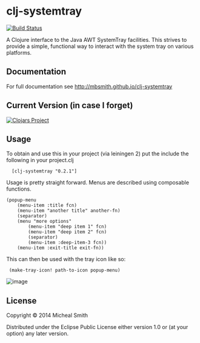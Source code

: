# clj-systemtray

[![Build Status](https://travis-ci.org/mbsmith/clj-systemtray.svg)](https://travis-ci.org/mbsmith/clj-systemtray)

A Clojure interface to the Java AWT SystemTray facilities.  This strives to provide
a simple, functional way to interact with the system tray on various platforms.

## Documentation

For full documentation see http://mbsmith.github.io/clj-systemtray

## Current Version (in case I forget)
[![Clojars Project](http://clojars.org/clj-systemtray/latest-version.svg)](http://clojars.org/clj-systemtray)

## Usage

To obtain and use this in your project (via leiningen 2) put the include the
following in your project.clj

	  [clj-systemtray "0.2.1"]

Usage is pretty straight forward.  Menus are described using composable functions.

    (popup-menu
        (menu-item :title fcn)
        (menu-item "another title" another-fn)
        (separator)
        (menu "more options"
            (menu-item "deep item 1" fcn)
            (menu-item "deep item 2" fcn)
            (separator)
            (menu-item :deep-item-3 fcn))
        (menu-item :exit-title exit-fn))

This can then be used with the tray icon like so:

     (make-tray-icon! path-to-icon popup-menu)

![image](https://cloud.githubusercontent.com/assets/56411/6353164/9df71070-bc15-11e4-9114-e22e1e1e450d.png)

## License

Copyright © 2014 Micheal Smith

Distributed under the Eclipse Public License either version 1.0 or (at
your option) any later version.
